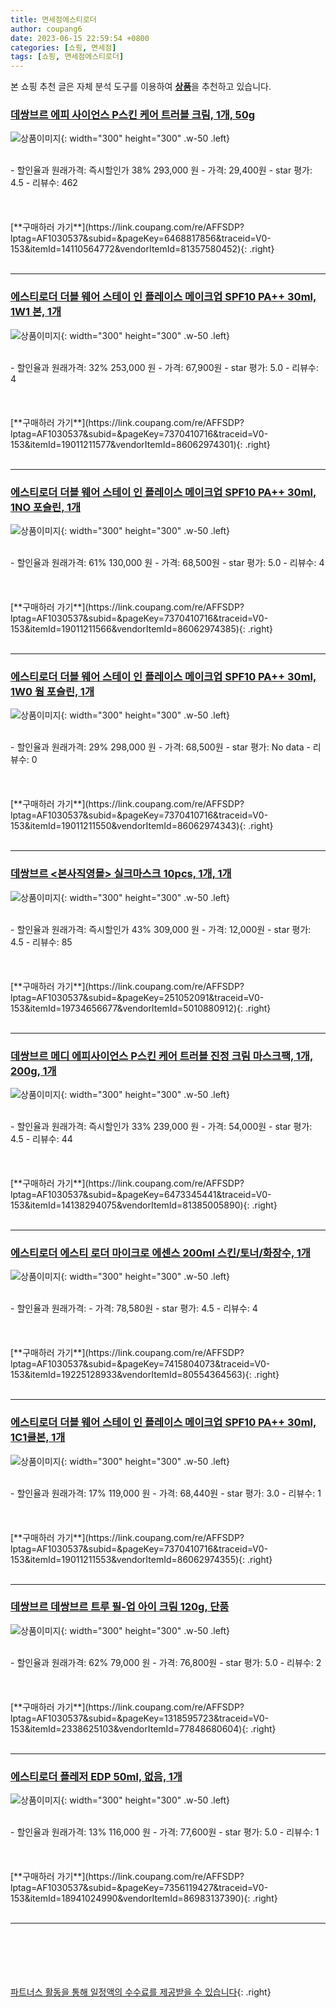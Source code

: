 ```yaml
---
title: 면세점에스티로더
author: coupang6
date: 2023-06-15 22:59:54 +0800
categories: [쇼핑, 면세점]
tags: [쇼핑, 면세점에스티로더]
---
```


본 쇼핑 추천 글은 자체 분석 도구를 이용하여 [**상품**](https://link.coupang.com/a/bao1ui)을 추천하고 있습니다.

### [데쌍브르 에피 사이언스 P스킨 케어 트러블 크림, 1개, 50g](https://link.coupang.com/re/AFFSDP?lptag=AF1030537&subid=&pageKey=6468817856&traceid=V0-153&itemId=14110564772&vendorItemId=81357580452)

![상품이미지](https://thumbnail7.coupangcdn.com/thumbnails/remote/230x230ex/image/vendor_inventory/0b99/a2b15e585a40d5352c61526684bd22e318e81ee791d3c760e63a488bbccd.jpg){: width="300" height="300" .w-50 .left}


<br>
- 할인율과 원래가격: 즉시할인가 38%  293,000   원
- 가격: 29,400원
- star 평가: 4.5
- 리뷰수: 462
<br>
<br>
<br>
<br>
[**구매하러 가기**](https://link.coupang.com/re/AFFSDP?lptag=AF1030537&subid=&pageKey=6468817856&traceid=V0-153&itemId=14110564772&vendorItemId=81357580452){: .right}
<br>
<br>

---

### [에스티로더 더블 웨어 스테이 인 플레이스 메이크업 SPF10 PA++ 30ml, 1W1 본, 1개](https://link.coupang.com/re/AFFSDP?lptag=AF1030537&subid=&pageKey=7370410716&traceid=V0-153&itemId=19011211577&vendorItemId=86062974301)

![상품이미지](https://thumbnail6.coupangcdn.com/thumbnails/remote/230x230ex/image/vendor_inventory/cb79/0e42be542ae573375c859df29624807c272375a5ba50b058abf325501ab7.jpg){: width="300" height="300" .w-50 .left}


<br>
- 할인율과 원래가격: 32%  253,000   원
- 가격: 67,900원
- star 평가: 5.0
- 리뷰수: 4
<br>
<br>
<br>
<br>
[**구매하러 가기**](https://link.coupang.com/re/AFFSDP?lptag=AF1030537&subid=&pageKey=7370410716&traceid=V0-153&itemId=19011211577&vendorItemId=86062974301){: .right}
<br>
<br>

---

### [에스티로더 더블 웨어 스테이 인 플레이스 메이크업 SPF10 PA++ 30ml, 1NO 포슬린, 1개](https://link.coupang.com/re/AFFSDP?lptag=AF1030537&subid=&pageKey=7370410716&traceid=V0-153&itemId=19011211566&vendorItemId=86062974385)

![상품이미지](https://thumbnail9.coupangcdn.com/thumbnails/remote/230x230ex/image/vendor_inventory/5ba3/8f6b6d26d3a7687d17586451e83f22a2affbf013e1b192f363ecc40680eb.jpg){: width="300" height="300" .w-50 .left}


<br>
- 할인율과 원래가격: 61%  130,000   원
- 가격: 68,500원
- star 평가: 5.0
- 리뷰수: 4
<br>
<br>
<br>
<br>
[**구매하러 가기**](https://link.coupang.com/re/AFFSDP?lptag=AF1030537&subid=&pageKey=7370410716&traceid=V0-153&itemId=19011211566&vendorItemId=86062974385){: .right}
<br>
<br>

---

### [에스티로더 더블 웨어 스테이 인 플레이스 메이크업 SPF10 PA++ 30ml, 1W0 웜 포슬린, 1개](https://link.coupang.com/re/AFFSDP?lptag=AF1030537&subid=&pageKey=7370410716&traceid=V0-153&itemId=19011211550&vendorItemId=86062974343)

![상품이미지](https://thumbnail9.coupangcdn.com/thumbnails/remote/230x230ex/image/vendor_inventory/0503/395d3fbe7512274de88ed5634aab56dca8cfb8529a8ddf31880b59ac2d73.jpg){: width="300" height="300" .w-50 .left}


<br>
- 할인율과 원래가격: 29%  298,000   원
- 가격: 68,500원
- star 평가: No data
- 리뷰수: 0
<br>
<br>
<br>
<br>
[**구매하러 가기**](https://link.coupang.com/re/AFFSDP?lptag=AF1030537&subid=&pageKey=7370410716&traceid=V0-153&itemId=19011211550&vendorItemId=86062974343){: .right}
<br>
<br>

---

### [데쌍브르 \<본사직영몰\> 실크마스크 10pcs, 1개, 1개](https://link.coupang.com/re/AFFSDP?lptag=AF1030537&subid=&pageKey=251052091&traceid=V0-153&itemId=19734656677&vendorItemId=5010880912)

![상품이미지](https://thumbnail9.coupangcdn.com/thumbnails/remote/230x230ex/image/vendor_inventory/9a83/6558db93327213138ca1e9bb5c36066e1b1ef7fe3cc939f57407d3e42bea.jpg){: width="300" height="300" .w-50 .left}


<br>
- 할인율과 원래가격: 즉시할인가 43%  309,000   원
- 가격: 12,000원
- star 평가: 4.5
- 리뷰수: 85
<br>
<br>
<br>
<br>
[**구매하러 가기**](https://link.coupang.com/re/AFFSDP?lptag=AF1030537&subid=&pageKey=251052091&traceid=V0-153&itemId=19734656677&vendorItemId=5010880912){: .right}
<br>
<br>

---

### [데쌍브르 메디 에피사이언스 P스킨 케어 트러블 진정 크림 마스크팩, 1개, 200g, 1개](https://link.coupang.com/re/AFFSDP?lptag=AF1030537&subid=&pageKey=6473345441&traceid=V0-153&itemId=14138294075&vendorItemId=81385005890)

![상품이미지](https://thumbnail6.coupangcdn.com/thumbnails/remote/230x230ex/image/vendor_inventory/01d2/9c2c12bdbfe784ca06326ef0b7ff2e8894f38c35d5d56e1a39351d355887.jpg){: width="300" height="300" .w-50 .left}


<br>
- 할인율과 원래가격: 즉시할인가 33%  239,000   원
- 가격: 54,000원
- star 평가: 4.5
- 리뷰수: 44
<br>
<br>
<br>
<br>
[**구매하러 가기**](https://link.coupang.com/re/AFFSDP?lptag=AF1030537&subid=&pageKey=6473345441&traceid=V0-153&itemId=14138294075&vendorItemId=81385005890){: .right}
<br>
<br>

---

### [에스티로더 에스티 로더 마이크로 에센스 200ml 스킨/토너/화장수, 1개](https://link.coupang.com/re/AFFSDP?lptag=AF1030537&subid=&pageKey=7415804073&traceid=V0-153&itemId=19225128933&vendorItemId=80554364563)

![상품이미지](https://thumbnail10.coupangcdn.com/thumbnails/remote/230x230ex/image/vendor_inventory/b450/e2965926247a4eaa74ff1c98dcf90006c94c9b67916e5196620f7d3f1531.png){: width="300" height="300" .w-50 .left}


<br>
- 할인율과 원래가격: 
- 가격: 78,580원
- star 평가: 4.5
- 리뷰수: 4
<br>
<br>
<br>
<br>
[**구매하러 가기**](https://link.coupang.com/re/AFFSDP?lptag=AF1030537&subid=&pageKey=7415804073&traceid=V0-153&itemId=19225128933&vendorItemId=80554364563){: .right}
<br>
<br>

---

### [에스티로더 더블 웨어 스테이 인 플레이스 메이크업 SPF10 PA++ 30ml, 1C1쿨본, 1개](https://link.coupang.com/re/AFFSDP?lptag=AF1030537&subid=&pageKey=7370410716&traceid=V0-153&itemId=19011211553&vendorItemId=86062974355)

![상품이미지](https://thumbnail9.coupangcdn.com/thumbnails/remote/230x230ex/image/vendor_inventory/c585/f9ce32a37ad318780106d49b73a609f6618fd0cdc16f64ab423fde97e9ce.jpg){: width="300" height="300" .w-50 .left}


<br>
- 할인율과 원래가격: 17%  119,000   원
- 가격: 68,440원
- star 평가: 3.0
- 리뷰수: 1
<br>
<br>
<br>
<br>
[**구매하러 가기**](https://link.coupang.com/re/AFFSDP?lptag=AF1030537&subid=&pageKey=7370410716&traceid=V0-153&itemId=19011211553&vendorItemId=86062974355){: .right}
<br>
<br>

---

### [데쌍브르 데쌍브르 트루 필-업 아이 크림 120g, 단품](https://link.coupang.com/re/AFFSDP?lptag=AF1030537&subid=&pageKey=1318595723&traceid=V0-153&itemId=2338625103&vendorItemId=77848680604)

![상품이미지](https://thumbnail6.coupangcdn.com/thumbnails/remote/230x230ex/image/vendor_inventory/2e3c/991992b2c72b8acb61703deec8e8cd2b497cb9d8683e8bcfa20416cc3bc1.jpg){: width="300" height="300" .w-50 .left}


<br>
- 할인율과 원래가격: 62%  79,000   원
- 가격: 76,800원
- star 평가: 5.0
- 리뷰수: 2
<br>
<br>
<br>
<br>
[**구매하러 가기**](https://link.coupang.com/re/AFFSDP?lptag=AF1030537&subid=&pageKey=1318595723&traceid=V0-153&itemId=2338625103&vendorItemId=77848680604){: .right}
<br>
<br>

---

### [에스티로더 플레저 EDP 50ml, 없음, 1개](https://link.coupang.com/re/AFFSDP?lptag=AF1030537&subid=&pageKey=7356119427&traceid=V0-153&itemId=18941024990&vendorItemId=86983137390)

![상품이미지](https://thumbnail9.coupangcdn.com/thumbnails/remote/230x230ex/image/vendor_inventory/17e7/cd5423e2b0b197ee297a8b11de93e9b82b6716afa69dcecdd36ea9609910.jpg){: width="300" height="300" .w-50 .left}


<br>
- 할인율과 원래가격: 13%  116,000   원
- 가격: 77,600원
- star 평가: 5.0
- 리뷰수: 1
<br>
<br>
<br>
<br>
[**구매하러 가기**](https://link.coupang.com/re/AFFSDP?lptag=AF1030537&subid=&pageKey=7356119427&traceid=V0-153&itemId=18941024990&vendorItemId=86983137390){: .right}
<br>
<br>

---
<br><br><br><br><br> [파트너스 활동을 통해 일정액의 수수료를 제공받을 수 있습니다](https://link.coupang.com/a/bao1ui){: .right}